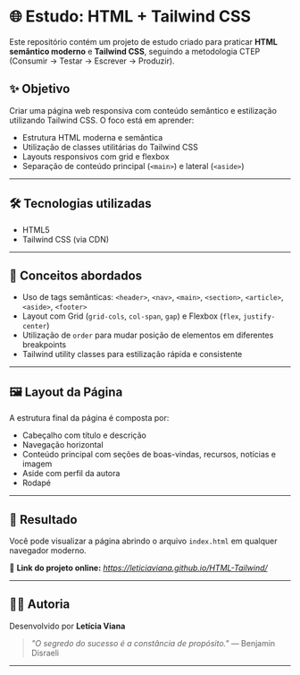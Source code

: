 # 🌐 Estudo: HTML + Tailwind CSS

Este repositório contém um projeto de estudo criado para praticar **HTML semântico moderno** e **Tailwind CSS**, seguindo a metodologia CTEP (Consumir → Testar → Escrever → Produzir).

## ✨ Objetivo

Criar uma página web responsiva com conteúdo semântico e estilização utilizando Tailwind CSS. O foco está em aprender:

- Estrutura HTML moderna e semântica
- Utilização de classes utilitárias do Tailwind CSS
- Layouts responsivos com grid e flexbox
- Separação de conteúdo principal (`<main>`) e lateral (`<aside>`)

---

## 🛠️ Tecnologias utilizadas

- HTML5
- Tailwind CSS (via CDN)

---

## 🧠 Conceitos abordados

- Uso de tags semânticas: `<header>`, `<nav>`, `<main>`, `<section>`, `<article>`, `<aside>`, `<footer>`
- Layout com Grid (`grid-cols`, `col-span`, `gap`) e Flexbox (`flex`, `justify-center`)
- Utilização de `order` para mudar posição de elementos em diferentes breakpoints
- Tailwind utility classes para estilização rápida e consistente

---

## 🖼️ Layout da Página

A estrutura final da página é composta por:

- Cabeçalho com título e descrição
- Navegação horizontal
- Conteúdo principal com seções de boas-vindas, recursos, notícias e imagem
- Aside com perfil da autora
- Rodapé

---

## 🧪 Resultado

Você pode visualizar a página abrindo o arquivo `index.html` em qualquer navegador moderno.

🔗 **Link do projeto online:** *https://leticiaviana.github.io/HTML-Tailwind/*

---


## 🧑‍💻 Autoria

Desenvolvido por **Letícia Viana** 

> _"O segredo do sucesso é a constância de propósito."_ — Benjamin Disraeli

---

